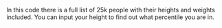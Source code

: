 In this code there is a full list of 25k people with their heights and weights included. You can input your height to find out what percentile you are in.
